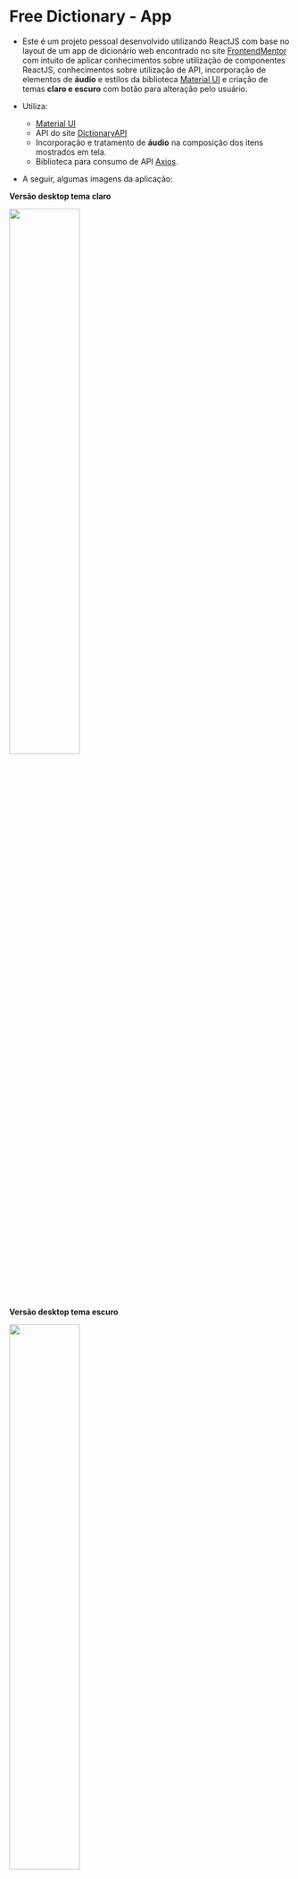 # Free Dictionary - App

- Este é um projeto pessoal desenvolvido utilizando ReactJS com base no layout de um app de dicionário web encontrado no site [FrontendMentor](https://www.frontendmentor.io/challenges/dictionary-web-app-h5wwnyuKFL)  com intuito de aplicar conhecimentos sobre utilização de componentes ReactJS, conhecimentos sobre utilização de API, incorporação de elementos de **áudio** e estilos da biblioteca [Material UI](https://mui.com/) e criação de temas **claro e escuro** com botão para alteração pelo usuário.

- Utiliza:
  - [Material UI](https://mui.com/)
  - API do site [DictionaryAPI](https://dictionaryapi.dev/)
  - Incorporação e tratamento de **áudio** na composição dos itens mostrados em tela.
  - Biblioteca para consumo de API [Axios](https://www.npmjs.com/package/react-axios).
 
- A seguir, algumas imagens da aplicação: 

<b>Versão desktop tema claro</b>

<img src="https://user-images.githubusercontent.com/7232098/268652748-d9eb0516-cb98-4320-87cb-ccc2c76ddbfa.png" width="50%" />

<b>Versão desktop tema escuro</b>

<img src="https://user-images.githubusercontent.com/7232098/268652745-65ad2e1b-de6d-4bf7-bf64-76ed78abf823.png" width="50%" />

<b>Versão mobile tema claro </b>

<img src="https://user-images.githubusercontent.com/7232098/268652742-2d8c3932-8432-4b08-af3c-3f219cdf44da.png" width="20%" />

<b>Versão mobile tema escuro </b>

<img src="https://user-images.githubusercontent.com/7232098/268652734-3e1b963b-bb4e-47bd-b5de-eef64710d597.png" width="20%" />
